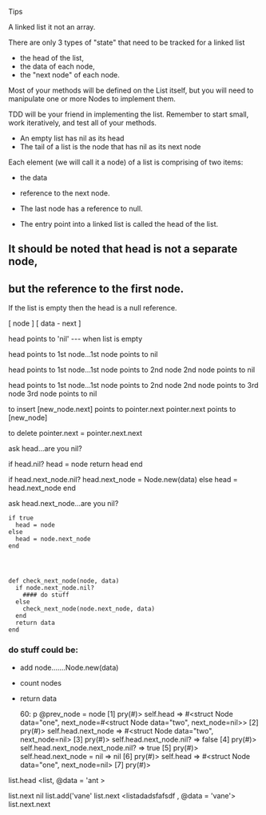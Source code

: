 Tips

A linked list it not an array.

There are only 3 types of "state" that need to be tracked for a linked list

* the head of the list,
* the data of each node,
* the "next node" of each node.


Most of your methods will be defined on the List itself,
but you will need to manipulate one or more Nodes to implement them.

TDD will be your friend in implementing the list.
Remember to start small, work iteratively,
and test all of your methods.

* An empty list has nil as its head
* The tail of a list is the node that has nil as its next node


Each element (we will call it a node) of a list is comprising of two items:
* the data
* reference to the next node.

* The last node has a reference to null.

* The entry point into a linked list is called the head of the list.

## It should be noted that head is not a separate node,
## but the reference to the first node.

If the list is empty then the head is a null reference.

[     node    ]
[ data - next ]

head points to 'nil'  --- when list is empty

head points to 1st node...1st node points to nil

head points to 1st node...1st node points to 2nd node
                          2nd node points to nil

head points to 1st node...1st node points to 2nd node
                          2nd node points to 3rd node
                          3rd node points to nil


to insert
[new_node.next] points to pointer.next
pointer.next points to [new_node]

to delete
pointer.next = pointer.next.next



ask head...are you nil?



if head.nil?
  head = node
  return head
end

if head.next_node.nil?
  head.next_node = Node.new(data)
else
  head = head.next_node
end




ask head.next_node...are you nil?

    if true
      head = node
    else
      head = node.next_node
    end




    def check_next_node(node, data)
      if node.next_node.nil?
        #### do stuff
      else
        check_next_node(node.next_node, data)
      end
      return data
    end

### do stuff could be:

* add node.......Node.new(data)
* count nodes
* return data



   60:     p @prev_node = node
[1] pry(#<LinkedList>)> self.head
=> #<struct Node data="one", next_node=#<struct Node data="two", next_node=nil>>
[2] pry(#<LinkedList>)> self.head.next_node
=> #<struct Node data="two", next_node=nil>
[3] pry(#<LinkedList>)> self.head.next_node.nil?
=> false
[4] pry(#<LinkedList>)> self.head.next_node.next_node.nil?
=> true
[5] pry(#<LinkedList>)> self.head.next_node = nil
=> nil
[6] pry(#<LinkedList>)> self.head
=> #<struct Node data="one", next_node=nil>
[7] pry(#<LinkedList>)> 



list.head
<list, @data = 'ant >

list.next
nil
list.add('vane'
list.next
<listadadsfafsdf , @data = 'vane'>
list.next.next

